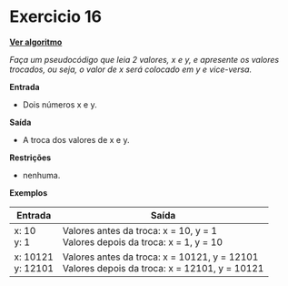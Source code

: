 # Exercicio 16
[**Ver algoritmo**](Algoritmo16.md)

*Faça um pseudocódigo que leia 2 valores, x e y, e apresente os valores trocados, ou seja, o valor de x será colocado em y e vice-versa.*

**Entrada**

- Dois números x e y.

**Saída**

- A troca dos valores de x e y.

**Restrições**

- nenhuma.

**Exemplos**

|Entrada| Saída|
|-|-|
|x: 10<br> y: 1| Valores antes da troca: x = 10, y = 1<br> Valores depois da troca: x = 1, y = 10|
|x: 10121<br> y: 12101| Valores antes da troca: x = 10121, y = 12101<br> Valores depois da troca: x = 12101, y = 10121|
